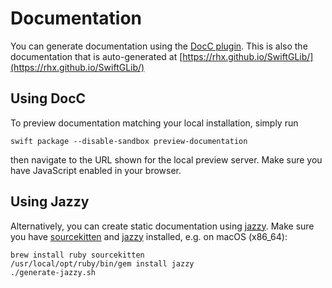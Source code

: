 # Documentation

You can generate documentation using the
[DocC plugin](https://apple.github.io/swift-docc-plugin/documentation/swiftdoccplugin/).
This is also the documentation that is auto-generated at
[https://rhx.github.io/SwiftGLib/](https://rhx.github.io/SwiftGLib/)

## Using DocC

To preview documentation matching your local installation, simply run

    swift package --disable-sandbox preview-documentation

then navigate to the URL shown for the local preview server.  Make sure you have JavaScript enabled in your browser.

## Using Jazzy

Alternatively, you can create static documentation using [jazzy](https://github.com/realm/jazzy).
Make sure you have [sourcekitten](https://github.com/jpsim/SourceKitten) and [jazzy](https://github.com/realm/jazzy) installed, e.g. on macOS (x86_64):

	brew install ruby sourcekitten
	/usr/local/opt/ruby/bin/gem install jazzy
	./generate-jazzy.sh
